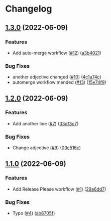 # Changelog

## [1.3.0](https://github.com/mrchrmn/conventional-pr/compare/v1.2.0...v1.3.0) (2022-06-09)


### Features

* Add auto-merge workflow ([#12](https://github.com/mrchrmn/conventional-pr/issues/12)) ([a3b4021](https://github.com/mrchrmn/conventional-pr/commit/a3b40216652deea6f8587f134a32e786d181c6ae))


### Bug Fixes

* another adjective changed ([#10](https://github.com/mrchrmn/conventional-pr/issues/10)) ([4c1a74c](https://github.com/mrchrmn/conventional-pr/commit/4c1a74c2057b29404f47102ebe9b14ace7810eda))
* automerge workflow mended ([#13](https://github.com/mrchrmn/conventional-pr/issues/13)) ([15e74f9](https://github.com/mrchrmn/conventional-pr/commit/15e74f9d7b158c60ddf51783947154e33cbc4432))

## [1.2.0](https://github.com/mrchrmn/conventional-pr/compare/v1.1.0...v1.2.0) (2022-06-09)


### Features

* Add another line ([#7](https://github.com/mrchrmn/conventional-pr/issues/7)) ([33df3c7](https://github.com/mrchrmn/conventional-pr/commit/33df3c7d7872d9e94d6867ce8c36adbd8cac9fde))


### Bug Fixes

* Change adjective ([#9](https://github.com/mrchrmn/conventional-pr/issues/9)) ([03c516c](https://github.com/mrchrmn/conventional-pr/commit/03c516c630b7a3eca3d58bbb19a78b55fd2c565d))

## [1.1.0](https://github.com/mrchrmn/conventional-pr/compare/1.0.0...v1.1.0) (2022-06-09)


### Features

* Add Release Please workflow ([#1](https://github.com/mrchrmn/conventional-pr/issues/1)) ([29a6dd7](https://github.com/mrchrmn/conventional-pr/commit/29a6dd7c6e2e6f4a9a34708e9dd072ef02b1f816))


### Bug Fixes

* Typo ([#4](https://github.com/mrchrmn/conventional-pr/issues/4)) ([ab8705f](https://github.com/mrchrmn/conventional-pr/commit/ab8705f49d12aef207100fe83cfb08fd89a38383))
